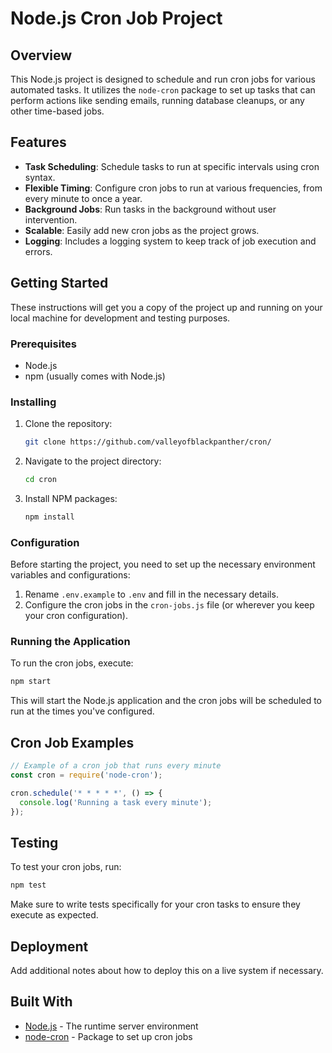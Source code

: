 # Node.js Cron Job Project

## Overview

This Node.js project is designed to schedule and run cron jobs for various automated tasks. It utilizes the `node-cron` package to set up tasks that can perform actions like sending emails, running database cleanups, or any other time-based jobs.

## Features

- **Task Scheduling**: Schedule tasks to run at specific intervals using cron syntax.
- **Flexible Timing**: Configure cron jobs to run at various frequencies, from every minute to once a year.
- **Background Jobs**: Run tasks in the background without user intervention.
- **Scalable**: Easily add new cron jobs as the project grows.
- **Logging**: Includes a logging system to keep track of job execution and errors.

## Getting Started

These instructions will get you a copy of the project up and running on your local machine for development and testing purposes.

### Prerequisites

- Node.js
- npm (usually comes with Node.js)

### Installing

1. Clone the repository:
   ```sh
   git clone https://github.com/valleyofblackpanther/cron/
   ```
2. Navigate to the project directory:
   ```sh
   cd cron
   ```
3. Install NPM packages:
   ```sh
   npm install
   ```

### Configuration

Before starting the project, you need to set up the necessary environment variables and configurations:

1. Rename `.env.example` to `.env` and fill in the necessary details.
2. Configure the cron jobs in the `cron-jobs.js` file (or wherever you keep your cron configuration).

### Running the Application

To run the cron jobs, execute:

```sh
npm start
```

This will start the Node.js application and the cron jobs will be scheduled to run at the times you've configured.

## Cron Job Examples

```javascript
// Example of a cron job that runs every minute
const cron = require('node-cron');

cron.schedule('* * * * *', () => {
  console.log('Running a task every minute');
});
```

## Testing

To test your cron jobs, run:

```sh
npm test
```

Make sure to write tests specifically for your cron tasks to ensure they execute as expected.

## Deployment

Add additional notes about how to deploy this on a live system if necessary.

## Built With

- [Node.js](https://nodejs.org/) - The runtime server environment
- [node-cron](https://www.npmjs.com/package/node-cron) - Package to set up cron jobs
